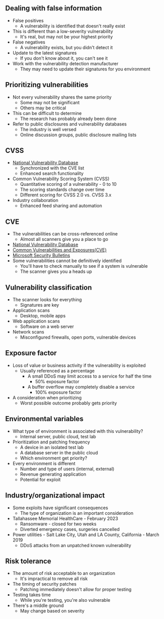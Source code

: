 ## Dealing with false information
- False positives
	- A vulnerability is identified that doesn't really exist
- This is different than a low-severity vulnerability
	- It's real, but may not be your highest priority
- False negatives
	- A vulnerability exists, but you didn't detect it
- Update to the latest signatures
	- If you don't know about it, you can't see it
- Work with the vulnerability detection manufacturer
	- They may need to update their signatures for you environment
## Prioritizing vulnerabilities
- Not every vulnerability shares the same priority
	- Some may not be significant
	- Others may be critical
- This can be difficult to determine
	- The research has probably already been done
- Refer to public disclosures and vulnerability databases
	- The industry is well versed
	- Online discussion groups, public disclosure mailing lists
## CVSS
- [National Vulnerability Database](http://nvd.nist.gov/)
	- Synchronized with the CVE list
	- Enhanced search functionality
- Common Vulnerability Scoring System (CVSS)
	- Quantitative scoring of a vulnerability - 0 to 10
	- The scoring standards change over time
	- Different scoring for CVSS 2.0 vs. CVSS 3.x
- Industry collaboration
	- Enhanced feed sharing and automation
## CVE
- The vulnerabilities can be cross-referenced online
	- Almost all scanners give you a place to go
- [National Vulnerability Database](http://nvd.nist.gov/)
- [Common Vulnerabilities and Exposures(CVE)](https://cve.mitre.org/cve/)
- [Microsoft Security Bulletins](http://www.microsoft.com/technet/security/current.aspx)
- Some vulnerabilities cannot be definitively identified
	- You'll have to check manually to see if a system is vulnerable
	- The scanner gives you a heads up
## Vulnerability classification
- The scanner looks for everything
	- Signatures are key
- Application scans
	- Desktop, mobile apps
- Web application scans
	- Software on a web server
- Network scans
	- Misconfigured firewalls, open ports, vulnerable devices
## Exposure factor
- Loss of value or business activity if the vulnerability is exploited
	- Usually referenced as a percentage
		- A small DDoS may limit access to a service for half the time
			- 50% exposure factor
		- A buffer overflow may completely disable a service
			- 100% exposure factor
- A consideration when prioritizing
	- Worst possible outcome probably gets priority
## Environmental variables
- What type of environment is associated with this vulnerability?
	- Internal server, public cloud, test lab
- Prioritization and patching frequency
	- A device in an isolated test lab
	- A database server in the public cloud
	- Which environment get priority?
- Every environment is different
	- Number and type of users (internal, external)
	- Revenue generating application
	- Potential for exploit
## Industry/organizational impact
- Some exploits have significant consequences
	- The type of organization is an important consideration
- Tallahassee Memorial HealthCare - February 2023
	- Ransomware - closed for two weeks
	- Diverted emergency cases, surgeries cancelled
- Power utilities - Salt Lake City, Utah and LA County, California - March 2019
	- DDoS attacks from an unpatched known vulnerability
## Risk tolerance
- The amount of risk acceptable to an organization
	- It's impractical to remove all risk
- The timing of security patches
	- Patching immediately doesn't allow for proper testing
- Testing takes time
	- While you're testing, you're also vulnerable
- There's a middle ground
	- May change based on severity

